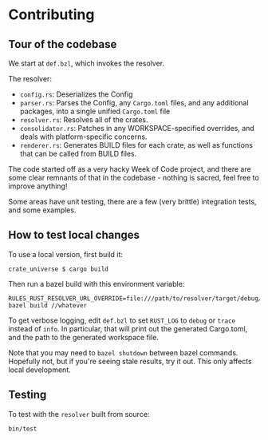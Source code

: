 # Contributing

## Tour of the codebase

We start at `def.bzl`, which invokes the resolver.

The resolver:

- `config.rs`: Deserializes the Config
- `parser.rs`: Parses the Config, any `Cargo.toml` files, and any additional packages, into a single unified `Cargo.toml` file
- `resolver.rs`: Resolves all of the crates.
- `consolidator.rs`: Patches in any WORKSPACE-specified overrides, and deals with platform-specific concerns.
- `renderer.rs`: Generates BUILD files for each crate, as well as functions that can be called from BUILD files.

The code started off as a very hacky Week of Code project, and there are some clear remnants of that in the codebase - nothing is sacred, feel free to improve anything!

Some areas have unit testing, there are a few (very brittle) integration tests, and some examples.

## How to test local changes

To use a local version, first build it:

```console
crate_universe $ cargo build
```

Then run a bazel build with this environment variable:

```console
RULES_RUST_RESOLVER_URL_OVERRIDE=file:///path/to/resolver/target/debug/resolver bazel build //whatever
```

To get verbose logging, edit `def.bzl` to set `RUST_LOG` to `debug` or `trace` instead of `info`. In particular, that will print out the generated Cargo.toml, and the path to the generated workspace file.

Note that you may need to `bazel shutdown` between bazel commands. Hopefully not, but if you're seeing stale results, try it out. This only affects local development.

## Testing

To test with the `resolver` built from source:

```bash
bin/test
```
